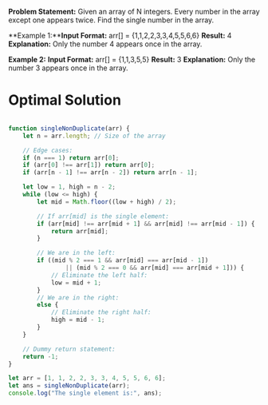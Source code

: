 **Problem Statement:** Given an array of N integers. Every number in the array except one appears twice. Find the single number in the array.

**Example 1:****Input Format:** arr[] = {1,1,2,2,3,3,4,5,5,6,6}
**Result:** 4
**Explanation:** Only the number 4 appears once in the array.

**Example 2:**
**Input Format:** arr[] = {1,1,3,5,5}
**Result:** 3
**Explanation:** Only the number 3 appears once in the array.

# Optimal Solution

```Javascript

function singleNonDuplicate(arr) {
    let n = arr.length; // Size of the array

    // Edge cases:
    if (n === 1) return arr[0];
    if (arr[0] !== arr[1]) return arr[0];
    if (arr[n - 1] !== arr[n - 2]) return arr[n - 1];

    let low = 1, high = n - 2;
    while (low <= high) {
        let mid = Math.floor((low + high) / 2);

        // If arr[mid] is the single element:
        if (arr[mid] !== arr[mid + 1] && arr[mid] !== arr[mid - 1]) {
            return arr[mid];
        }

        // We are in the left:
        if ((mid % 2 === 1 && arr[mid] === arr[mid - 1])
                || (mid % 2 === 0 && arr[mid] === arr[mid + 1])) {
            // Eliminate the left half:
            low = mid + 1;
        }
        // We are in the right:
        else {
            // Eliminate the right half:
            high = mid - 1;
        }
    }

    // Dummy return statement:
    return -1;
}

let arr = [1, 1, 2, 2, 3, 3, 4, 5, 5, 6, 6];
let ans = singleNonDuplicate(arr);
console.log("The single element is:", ans);

```